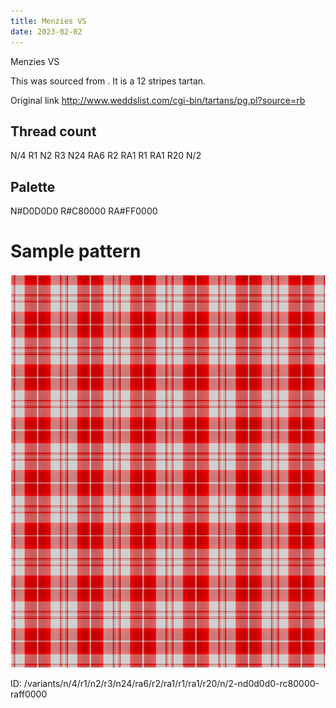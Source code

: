 ```yaml
---
title: Menzies VS
date: 2023-02-02
---
```

Menzies VS

This was sourced from <no value>.  It is a 12 stripes tartan.

Original link http://www.weddslist.com/cgi-bin/tartans/pg.pl?source=rb

## Thread count
N/4 R1 N2 R3 N24 RA6 R2 RA1 R1 RA1 R20 N/2

## Palette
N#D0D0D0 R#C80000 RA#FF0000

# Sample pattern

![Tartan detail](tartan.png "N/4 R1 N2 R3 N24 RA6 R2 RA1 R1 RA1 R20 N/2 tartan")

ID: /variants/n/4/r1/n2/r3/n24/ra6/r2/ra1/r1/ra1/r20/n/2-nd0d0d0-rc80000-raff0000
